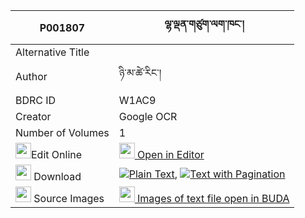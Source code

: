 |P001807|ལྷ་ལྡན་གཙུག་ལག་ཁང་། 
| --- | --- 
|Alternative Title |
|Author| ཉི་མ་ཚེ་རིང་།
|BDRC ID | W1AC9
|Creator | Google OCR
|Number of Volumes| 1
|<img width="25" src="https://img.icons8.com/color/25/000000/edit-property.png">Edit Online| [<img width="25" src="https://avatars.githubusercontent.com/u/45091458?s=200&v=4"> Open in Editor](http://editor.openpecha.org/P001807)
|<img width="25" src="https://img.icons8.com/fluent/48/000000/download-2.png"/>  Download | [![](https://img.icons8.com/color/20/000000/txt.png)Plain Text](https://github.com/Openpecha/P001807/releases/download/v2/lhaden_tsuklakhang_plain_P001807.zip), [![](https://img.icons8.com/color/20/000000/txt.png)Text with Pagination](https://github.com/Openpecha/P001807/releases/download/v2/lhaden_tsuklakhang_pages_P001807.zip)
|<img width="25" src="https://img.icons8.com/plasticine/100/000000/pictures-folder.png"/>  Source Images | [<img width="25" src="https://library.bdrc.io/icons/BUDA-small.svg"> Images of text file open in BUDA](https://library.bdrc.io/show/bdr:W1AC9)